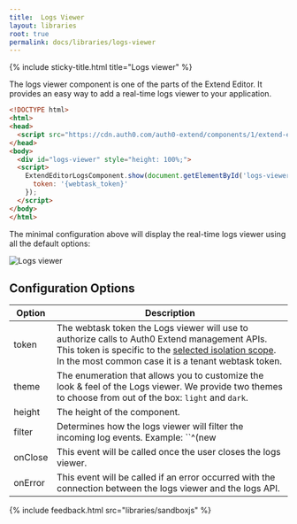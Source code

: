 ```yaml
---
title:  Logs Viewer
layout: libraries
root: true
permalink: docs/libraries/logs-viewer
--- 
```

{% include sticky-title.html title="Logs viewer" %}

The logs viewer component is one of the parts of the Extend Editor. It provides an easy way to add a real-time logs viewer to your application.

```html
<!DOCTYPE html>
<html>
<head>
  <script src="https://cdn.auth0.com/auth0-extend/components/1/extend-editor-logs.js"></script>
</head>
<body>
  <div id="logs-viewer" style="height: 100%;">
  <script>
    ExtendEditorLogsComponent.show(document.getElementById('logs-viewer'), {
      token: '{webtask_token}'
    });
  </script>
</body>
</html>
```

The minimal configuration above will display the real-time logs viewer using all the default options:

![Logs viewer](https://cloud.githubusercontent.com/assets/302314/26527300/4aed909e-4367-11e7-983f-95d356a17c82.png)

## Configuration Options

Option | Description
------------ | -------------
token | The webtask token the Logs viewer will use to authorize calls to Auth0 Extend management APIs. This token is specific to the [selected isolation scope](#mapping-isolation-requirements-onto-webtask-tokens). In the most common case it is a tenant webtask token. 
theme | The enumeration that allows you to customize the look & feel of the Logs viewer. We provide two themes to choose from out of the box: `light` and `dark`.
height | The height of the component.
filter | Determines how the logs viewer will filter the incoming log events. Example: ``^(new|finished)``.
onClose | This event will be called once the user closes the logs viewer.
onError | This event will be called if an error occurred with the connection between the logs viewer and the logs API.

{% include feedback.html src="libraries/sandboxjs" %}